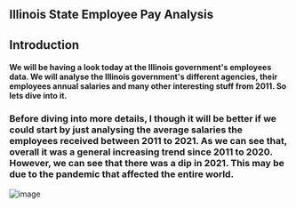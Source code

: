 ## Illinois State Employee Pay Analysis

## Introduction
#### We will be having a look today at the Illinois government's employees data. We will analyse the Illinois government's different agencies, their employees annual salaries and many other interesting stuff from 2011. So lets dive into it.

### Before diving into more details, I though it will be better if we could start by just analysing the average salaries the employees received between 2011 to 2021. As we can see that, overall it was a general increasing trend since 2011 to 2020. However, we can see that there was a dip in 2021. This may be due to the pandemic that affected the entire world. 

![image](https://user-images.githubusercontent.com/74734092/162031689-0a829f5f-9cdd-42bb-b6ad-54a18ef7f0d0.png)
